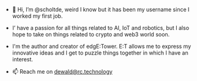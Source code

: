 - 👋 Hi, I’m @scholtde, weird I know but it has been my username since I worked my first job.
- I’ have a passion for all things related to AI, IoT and robotics, but I also hope to take on things related to crypto and web3 world soon.
- I'm the author and creator of edgE:Tower. E:T allows me to express my innovative ideas and I get to puzzle things together in which I have an interest.


- 📫 Reach me on dewald@rc.technology

<!---
scholtde/scholtde is a ✨ special ✨ repository because its `README.md` (this file) appears on your GitHub profile.
You can click the Preview link to take a look at your changes.
--->
